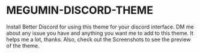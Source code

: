 # MEGUMIN-DISCORD-THEME

Install Better Discord for using this theme for your discord interface. DM me about any issue you have and anything you want me to add to this theme. It helps me a lot, thanks. Also, check out the Screenshots to see the preview of the theme.
